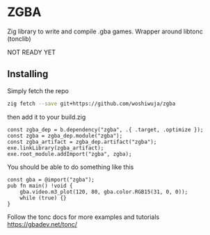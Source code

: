 # ZGBA

Zig library to write and compile .gba games. 
Wrapper around libtonc (tonclib)

NOT READY YET

## Installing

Simply fetch the repo

```bash
zig fetch --save git+https://github.com/woshiwuja/zgba
```

then add it to your build.zig

```zig
const zgba_dep = b.dependency("zgba", .{ .target, .optimize });
const zgba = zgba_dep.module("zgba");
const zgba_artifact = zgba_dep.artifact("zgba");
exe.linkLibrary(zgba_artifact);
exe.root_module.addImport("zgba", zgba);
```

You should be able to do something like this

```zig
const gba = @import("zgba");
pub fn main() !void {
    gba.video.m3_plot(120, 80, gba.color.RGB15(31, 0, 0));
    while (true) {}
}
```

Follow the tonc docs for more examples and tutorials https://gbadev.net/tonc/
